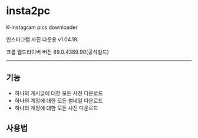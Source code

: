 # insta2pc
K-Instagram pics downloader

인스타그램 사진 다운용 v1.04.18.

크롬 웹드라이버 버전 89.0.4389.90(공식빌드)

---

## **기능**

- 하나의 게시글에 대한 모든 사진 다운로드
- 하나의 계정에 대한 모든 썸네일 다운로드
- 하나의 계정에 대한 모든 사진 다운로드

## **사용법**

